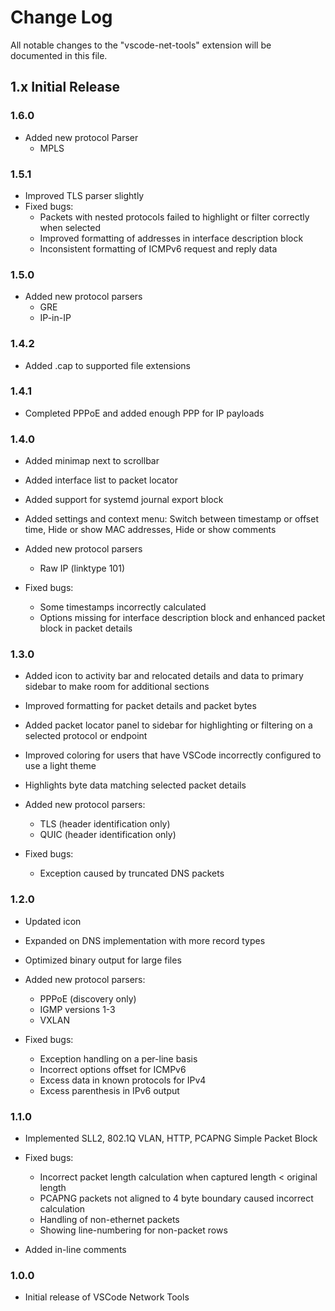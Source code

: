 # Change Log

All notable changes to the "vscode-net-tools" extension will be documented in this file.

## 1.x Initial Release

### 1.6.0

* Added new protocol Parser
    * MPLS

### 1.5.1

* Improved TLS parser slightly
* Fixed bugs:
    * Packets with nested protocols failed to highlight or filter correctly when selected
    * Improved formatting of addresses in interface description block
    * Inconsistent formatting of ICMPv6 request and reply data

### 1.5.0

* Added new protocol parsers
    * GRE
    * IP-in-IP

### 1.4.2

* Added .cap to supported file extensions

### 1.4.1

* Completed PPPoE and added enough PPP for IP payloads

### 1.4.0

* Added minimap next to scrollbar

* Added interface list to packet locator

* Added support for systemd journal export block

* Added settings and context menu: Switch between timestamp or offset time, Hide or show MAC addresses, Hide or show comments 

* Added new protocol parsers
    * Raw IP (linktype 101)

* Fixed bugs:
    * Some timestamps incorrectly calculated
    * Options missing for interface description block and enhanced packet block in packet details

### 1.3.0

* Added icon to activity bar and relocated details and data to primary sidebar to make room for additional sections

* Improved formatting for packet details and packet bytes

* Added packet locator panel to sidebar for highlighting or filtering on a selected protocol or endpoint

* Improved coloring for users that have VSCode incorrectly configured to use a light theme

* Highlights byte data matching selected packet details

* Added new protocol parsers:
    * TLS (header identification only)
    * QUIC (header identification only)

* Fixed bugs:
    * Exception caused by truncated DNS packets 

### 1.2.0

* Updated icon

* Expanded on DNS implementation with more record types

* Optimized binary output for large files

* Added new protocol parsers:
    * PPPoE (discovery only)
    * IGMP versions 1-3
    * VXLAN

* Fixed bugs:
    * Exception handling on a per-line basis
    * Incorrect options offset for ICMPv6
    * Excess data in known protocols for IPv4 
    * Excess parenthesis in IPv6 output

### 1.1.0

* Implemented SLL2, 802.1Q VLAN, HTTP, PCAPNG Simple Packet Block

* Fixed bugs:
    * Incorrect packet length calculation when captured length < original length
    * PCAPNG packets not aligned to 4 byte boundary caused incorrect calculation
    * Handling of non-ethernet packets
    * Showing line-numbering for non-packet rows

* Added in-line comments



### 1.0.0

* Initial release of VSCode Network Tools